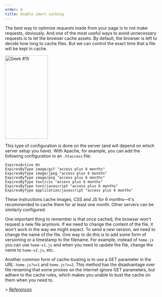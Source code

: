 ```yaml
---
order: 4
title: Enable smart caching
---
```


The best way to optimize requests made from your page is to not make requests, obviously. And one of the most useful ways to avoid unnecessary requests is to let the browser cache assets. By default, the browser is left to decide how long to cache files. But we can control the exact time that a file will be kept in cache.

<div class="img-right">
  <img id="geek-15" class="icos-geek" src="http://browserdiet.com/img/15.png" alt="Geek #15" width="141" height="275" />
</div>

This type of configuration is done on the server (and will depend on which server setup you have). With Apache, for example, you can add the following configuration in an `.htaccess` file:

```
ExpiresActive On
ExpiresByType image/gif "access plus 6 months"
ExpiresByType image/jpeg "access plus 6 months"
ExpiresByType image/png "access plus 6 months"
ExpiresByType text/css "access plus 6 months"
ExpiresByType text/javascript "access plus 6 months"
ExpiresByType application/javascript "access plus 6 months"
```

These instructions cache images, CSS and JS for 6 months&mdash;it's recommended to cache them for at least one month. Other servers can be similarly configured.

One important thing to remember is that once cached, the browser won't request a new file anymore. If we need to change the content of the file, it won't work in the way we might expect. To send a new version, we need to change the name of the file. One way to do this is to add some form of versioning or a timestamp to the filename. For example, instead of `home.js` you can use `home-v1.js` and when you need to update the file, change the name to `home-v2.js`, etc.

Another common form of cache-busting is to use a GET parameter in the URL: `home.js?v=1` and `home.js?v=2`. This method has the disadvantage over file renaming that some proxies on the internet ignore GET parameters, but adhere to the cache rules, which makes you unable to bust the cache on them when you need to.

*> [References](https://github.com/zenorocha/browser-diet/wiki/References#enable-smart-caching)*